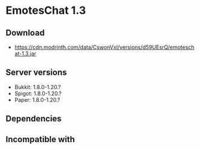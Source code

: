 # EmotesChat 1.3

## Download
- https://cdn.modrinth.com/data/CswonVxl/versions/d59UEsrQ/emoteschat-1.3.jar

## Server versions
- Bukkit: 1.8.0-1.20.?
- Spigot: 1.8.0-1.20.?
- Paper: 1.8.0-1.20.?

## Dependencies

## Incompatible with